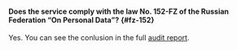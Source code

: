 #### Does the service comply with the law No. 152-FZ of the Russian Federation <q>On Personal Data</q>? {#fz-152}

Yes. You can see the conlusion in the full [audit report](https://storage.yandexcloud.net/yc-compliance/conformance_en_pdp.pdf).
